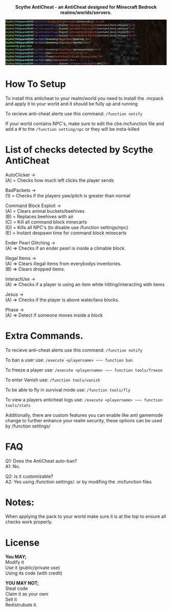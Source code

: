 <div align="center">
<b>Scythe AntiCheat - an AntiCheat designed for Minecraft Bedrock realms/worlds/servers.</b>

  <img src="https://raw.githubusercontent.com/MrDiamond64/image-assets/main/scythe%20pog%20anticheat.png" width="600" alt="Scythe AntiCheat" /></a>
   
</div>

# How To Setup
To install this anticheat to your realm/world you need to install the .mcpack and apply it to your world and it should be fully up and running

To recieve anti-cheat alerts use this command: ```/function notify```

If your world contains NPC's, make sure to edit the cbe.mcfunction file and add a # to the ```/function setting/npc``` or they will be insta-killed

# List of checks detected by Scythe AntiCheat

   AutoClicker -><br />
      (A) = Checks how much left clicks the player sends
      
   BadPackets -><br />
      (1) = Checks if the players yaw/pitch is greater than normal
   
   Command Block Exploit -><br />
      (A) = Clears animal buckets/beehives<br />
      (B) = Replaces beehives with air<br />
      (C) = Kill all command block minecarts<br />
      (D) = Kills all NPC's (to disable use /function settings/npc)<br />
      (E) = Instant despawn time for command block minecarts<br />
 
  Ender Pearl Glitching -><br />
      (A) => Checks if an ender pearl is inside a climable block.
   
  Illegal Items -><br />
      (A) => Clears illegal items from everybodys inventories.<br />
      (B) => Clears dropped items.
      
  InteractUse -><br />
      (A) => Checks if a player is using an item white hitting/interacting with items
 
  Jesus -><br />
      (A) => Checks if the player is above water/lava blocks.

  Phase -><br />
      (A) => Detect if someone moves inside a block

# Extra Commands.

To recieve anti-cheat alerts use this command: ```/function notify```

To ban a user use: ```/execute <playername> ~~~ function ban```

To freeze a player use: ```/execute <playername> ~~~ function tools/freeze```

To enter Vanish use: ```/function tools/vanish```

To be able to fly in survival mode use: ```/function tools/fly```

To view a players anticheat logs use: ```/execute <playername> ~~~ function tools/stats```

Additionally, there are custom features you can enable like anti gamemode change to further enhance your realm security, these options can be used by /function settings/<name>

# FAQ

Q1: Does the AntiCheat auto-ban?<br />
A1: No.

Q2: Is it customizable?<br />
A2: Yes using /function settings/<setting>. or by modifing the .mcfunction files

# Notes:

When applying the pack to your world make sure it is at the top to ensure all checks work properly.

# License
**You MAY;**<br />
Modify it<br />
Use it (public/private use)<br />
Using its code (with credit)<br />

**YOU MAY NOT;**<br />
Steal code<br />
Claim it as your own<br />
Sell it<br />
Redistrubute it.<br />
